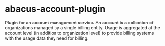 abacus-account-plugin
===

Plugin for an account management service. An account is a collection of
organizations managed by a single billing entity. Usage is aggregated at the
account level (in addition to organization level) to provide billing systems
with the usage data they need for billing.

